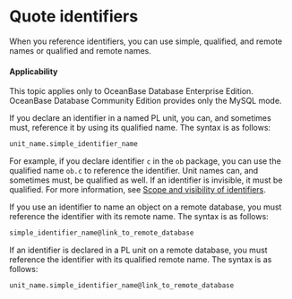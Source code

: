 Quote identifiers
==========================

When you reference identifiers, you can use simple, qualified, and remote names or qualified and remote names.

  <main id="notice" >
    <h4>Applicability</h4>
    <p>This topic applies only to OceanBase Database Enterprise Edition. OceanBase Database Community Edition provides only the MySQL mode. </p>
  </main>

If you declare an identifier in a named PL unit, you can, and sometimes must, reference it by using its qualified name. The syntax is as follows:

```sql
unit_name.simple_identifier_name
```



For example, if you declare identifier `c` in the `ob` package, you can use the qualified name `ob.c` to reference the identifier. Unit names can, and sometimes must, be qualified as well. If an identifier is invisible, it must be qualified. For more information, see [Scope and visibility of identifiers](../100.pl-language-basics-oracle/500.range-and-visibility-of-identifiers-oracle.md).

If you use an identifier to name an object on a remote database, you must reference the identifier with its remote name. The syntax is as follows:

```sql
simple_identifier_name@link_to_remote_database
```



If an identifier is declared in a PL unit on a remote database, you must reference the identifier with its qualified remote name. The syntax is as follows:

```sql
unit_name.simple_identifier_name@link_to_remote_database
```



